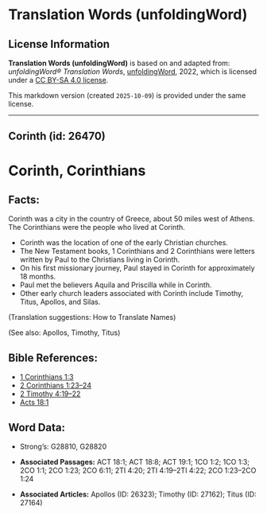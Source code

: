 # Translation Words (unfoldingWord)

## License Information

**Translation Words (unfoldingWord)** is based on and adapted from: _unfoldingWord® Translation Words_, [unfoldingWord](https://unfoldingword.org/utw), 2022, which is licensed under a [CC BY-SA 4.0 license](https://creativecommons.org/licenses/by-sa/4.0/legalcode.en).

This markdown version (created `2025-10-09`) is provided under the same license.



--------------------------------

## Corinth (id: 26470)

Corinth, Corinthians
====================

Facts:
------

Corinth was a city in the country of Greece, about 50 miles west of Athens. The Corinthians were the people who lived at Corinth.

* Corinth was the location of one of the early Christian churches.
* The New Testament books, 1 Corinthians and 2 Corinthians were letters written by Paul to the Christians living in Corinth.
* On his first missionary journey, Paul stayed in Corinth for approximately 18 months.
* Paul met the believers Aquila and Priscilla while in Corinth.
* Other early church leaders associated with Corinth include Timothy, Titus, Apollos, and Silas.

(Translation suggestions: How to Translate Names)

(See also: Apollos, Timothy, Titus)

Bible References:
-----------------

* [1 Corinthians 1:3](https://ref.ly/1Cor1:3)
* [2 Corinthians 1:23–24](https://ref.ly/2Cor1:23-2Cor1:24)
* [2 Timothy 4:19–22](https://ref.ly/2Tim4:19-2Tim4:22)
* [Acts 18:1](https://ref.ly/Acts18:1)

Word Data:
----------

* Strong’s: G28810, G28820

* **Associated Passages:** ACT 18:1; ACT 18:8; ACT 19:1; 1CO 1:2; 1CO 1:3; 2CO 1:1; 2CO 1:23; 2CO 6:11; 2TI 4:20; 2TI 4:19–2TI 4:22; 2CO 1:23–2CO 1:24
* **Associated Articles:** Apollos (ID: 26323); Timothy (ID: 27162); Titus (ID: 27164)

